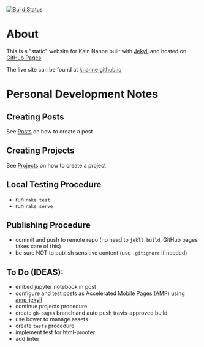[![Build Status](https://travis-ci.org/knanne/knanne.github.io.svg?branch=master)](https://travis-ci.org/knanne/knanne.github.io)  

# About

This is a "static" website for Kain Nanne built with [Jekyll](https://jekyllrb.com/) and hosted on [GitHub Pages](https://pages.github.com/)  

The live site can be found at [knanne.github.io](https://knanne.github.io)  

# Personal Development Notes

## Creating Posts

See [Posts](https://github.com/knanne/knanne.github.io/tree/master/posts) on how to create a post  

## Creating Projects

See [Projects](https://github.com/knanne/knanne.github.io/tree/master/projects) on how to create a project

## Local Testing Procedure

  - run `rake test`  
  - run `rake serve`  

## Publishing Procedure

  - commit and push to remote repo (no need to `jekll build`, GitHub pages takes care of this)  
  - be sure NOT to publish sensitive content (use `.gitignore` if needed)  

## To Do (IDEAS):

  - embed jupyter notebook in post  
  - configure and test posts as Accelerated Mobile Pages ([AMP](https://www.ampproject.org/)) using [amp-jekyll](https://github.com/juusaw/amp-jekyll)
  - continue projects procedure
  - create `gh-pages` branch and auto push travis-approved build
  - use bower to manage assets
  - create `tests` procedure
  - implement test for html-proofer
  - add linter
